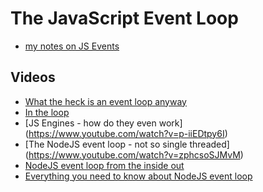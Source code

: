 # The JavaScript Event Loop

- [my notes on JS Events](https://github.com/irrelevation/Notes/blob/main/topics/JavaScript/Events.md)

## Videos
- [What the heck is an event loop anyway](https://www.youtube.com/watch?v=8aGhZQkoFbQ)
- [In the loop](https://www.youtube.com/watch?v=cCOL7MC4Pl0)
- [JS Engines - how do they even work] (https://www.youtube.com/watch?v=p-iiEDtpy6I)
- [The NodeJS event loop - not so single threaded] (https://www.youtube.com/watch?v=zphcsoSJMvM)
- [NodeJS event loop from the inside out](https://www.youtube.com/watch?v=P9csgxBgaZ8)
- [Everything you need to know about NodeJS event loop](https://www.youtube.com/watch?v=PNa9OMajw9w)
